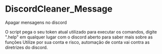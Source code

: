 # DiscordCleaner_Message
Apagar mensagens no discord

O script pega o seu token atual utilizado para executar os comandos, digite ".help" em qualquer lugar com o discord aberto para saber mais sobre as funções
Utilize por sua conta e risco, automação de conta vai contra as diretrizes do discord.
